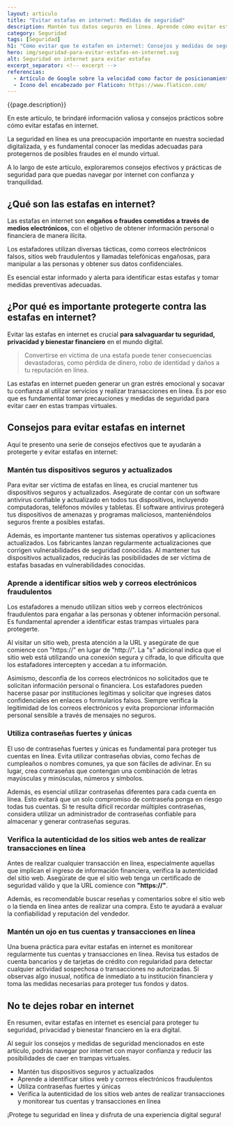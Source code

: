 ```yaml
---
layout: articulo
title: "Evitar estafas en internet: Medidas de seguridad"
description: Mantén tus datos seguros en línea. Aprende cómo evitar estafas y fraudes en internet con estas medidas de seguridad. ¡Protege tu privacidad ahora!
category: Seguridad
tags: [Seguridad]
h1: "Cómo evitar que te estafen en internet: Consejos y medidas de seguridad para protegerte"
hero: img/seguridad-para-evitar-estafas-en-internet.svg
alt: Seguridad en internet para evitar estafas
excerpt_separator: <!-- excerpt -->
referencias:
  - Artículo de Google sobre la velocidad como factor de posicionamiento: https://developers.google.com/search/blog/2020/11/timing-for-page-experience?hl=es
  - Ícono del encabezado por Flaticon: https://www.flaticon.com/
---
```

{{page.description}}
<!-- excerpt -->

En este artículo, te brindaré información valiosa y consejos prácticos sobre cómo evitar estafas en internet.

La seguridad en línea es una preocupación importante en nuestra sociedad digitalizada, y es fundamental conocer las medidas adecuadas para protegernos de posibles fraudes en el mundo virtual.

A lo largo de este artículo, exploraremos consejos efectivos y prácticas de seguridad para que puedas navegar por internet con confianza y tranquilidad.

## ¿Qué son las estafas en internet?

Las estafas en internet son **engaños o fraudes cometidos a través de medios electrónicos**, con el objetivo de obtener información personal o financiera de manera ilícita.

Los estafadores utilizan diversas tácticas, como correos electrónicos falsos, sitios web fraudulentos y llamadas telefónicas engañosas, para manipular a las personas y obtener sus datos confidenciales.

Es esencial estar informado y alerta para identificar estas estafas y tomar medidas preventivas adecuadas.

## ¿Por qué es importante protegerte contra las estafas en internet?

Evitar las estafas en internet es crucial **para salvaguardar tu seguridad, privacidad y bienestar financiero** en el mundo digital.

>Convertirse en víctima de una estafa puede tener consecuencias devastadoras, como pérdida de dinero, robo de identidad y daños a tu reputación en línea.

Las estafas en internet pueden generar un gran estrés emocional y socavar tu confianza al utilizar servicios y realizar transacciones en línea. Es por eso que es fundamental tomar precauciones y medidas de seguridad para evitar caer en estas trampas virtuales.

## Consejos para evitar estafas en internet

Aquí te presento una serie de consejos efectivos que te ayudarán a protegerte y evitar estafas en internet:

### Mantén tus dispositivos seguros y actualizados

Para evitar ser víctima de estafas en línea, es crucial mantener tus dispositivos seguros y actualizados. Asegúrate de contar con un software antivirus confiable y actualizado en todos tus dispositivos, incluyendo computadoras, teléfonos móviles y tabletas. El software antivirus protegerá tus dispositivos de amenazas y programas maliciosos, manteniéndolos seguros frente a posibles estafas.

Además, es importante mantener tus sistemas operativos y aplicaciones actualizados. Los fabricantes lanzan regularmente actualizaciones que corrigen vulnerabilidades de seguridad conocidas. Al mantener tus dispositivos actualizados, reducirás las posibilidades de ser víctima de estafas basadas en vulnerabilidades conocidas.

### Aprende a identificar sitios web y correos electrónicos fraudulentos

Los estafadores a menudo utilizan sitios web y correos electrónicos fraudulentos para engañar a las personas y obtener información personal. Es fundamental aprender a identificar estas trampas virtuales para protegerte.

Al visitar un sitio web, presta atención a la URL y asegúrate de que comience con "https://" en lugar de "http://". La "s" adicional indica que el sitio web está utilizando una conexión segura y cifrada, lo que dificulta que los estafadores intercepten y accedan a tu información.

Asimismo, desconfía de los correos electrónicos no solicitados que te solicitan información personal o financiera. Los estafadores pueden hacerse pasar por instituciones legítimas y solicitar que ingreses datos confidenciales en enlaces o formularios falsos. Siempre verifica la legitimidad de los correos electrónicos y evita proporcionar información personal sensible a través de mensajes no seguros.

### Utiliza contraseñas fuertes y únicas

El uso de contraseñas fuertes y únicas es fundamental para proteger tus cuentas en línea. Evita utilizar contraseñas obvias, como fechas de cumpleaños o nombres comunes, ya que son fáciles de adivinar. En su lugar, crea contraseñas que contengan una combinación de letras mayúsculas y minúsculas, números y símbolos.

Además, es esencial utilizar contraseñas diferentes para cada cuenta en línea. Esto evitará que un solo compromiso de contraseña ponga en riesgo todas tus cuentas. Si te resulta difícil recordar múltiples contraseñas, considera utilizar un administrador de contraseñas confiable para almacenar y generar contraseñas seguras.

### Verifica la autenticidad de los sitios web antes de realizar transacciones en línea

Antes de realizar cualquier transacción en línea, especialmente aquellas que implican el ingreso de información financiera, verifica la autenticidad del sitio web. Asegúrate de que el sitio web tenga un certificado de seguridad válido y que la URL comience con **"https://"**.

Además, es recomendable buscar reseñas y comentarios sobre el sitio web o la tienda en línea antes de realizar una compra. Esto te ayudará a evaluar la confiabilidad y reputación del vendedor.

### Mantén un ojo en tus cuentas y transacciones en línea

Una buena práctica para evitar estafas en internet es monitorear regularmente tus cuentas y transacciones en línea. Revisa tus estados de cuenta bancarios y de tarjetas de crédito con regularidad para detectar cualquier actividad sospechosa o transacciones no autorizadas. Si observas algo inusual, notifica de inmediato a tu institución financiera y toma las medidas necesarias para proteger tus fondos y datos.

## No te dejes robar en internet

En resumen, evitar estafas en internet es esencial para proteger tu seguridad, privacidad y bienestar financiero en la era digital.

Al seguir los consejos y medidas de seguridad mencionados en este artículo, podrás navegar por internet con mayor confianza y reducir las posibilidades de caer en trampas virtuales.

* Mantén tus dispositivos seguros y actualizados
* Aprende a identificar sitios web y correos electrónicos fraudulentos
* Utiliza contraseñas fuertes y únicas
* Verifica la autenticidad de los sitios web antes de realizar transacciones y monitorear tus cuentas y transacciones en línea

¡Protege tu seguridad en línea y disfruta de una experiencia digital segura!
